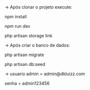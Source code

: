
-> Após clonar o projeto execute:

<p>npm install</p>
<p>npm run dev </p>
<p>php artisan storage link</p>

<p>-> Após criar o banco de dados:</p>

<p>php artisan migrate</p>
<p>php artisan db:seed</p>

<p>-> usuario admin = admin@dkluizz.com</p>
          <p> senha = admin123456</p>
          
